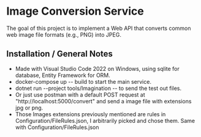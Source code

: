 # Image Conversion Service

The goal of this project is to implement a Web API that converts
common web image file formats (e.g., PNG) into JPEG.

## Installation / General Notes

- Made with Visual Studio Code 2022 on Windows, using sqlite for database, Entity Framework for ORM.
- docker-compose up -- build to start the main service.
- dotnet run --project tools/Imagination -- to send the test out files.
- Or just use postman with a default POST request at "http://localhost:5000/convert" 
  and send a image file with extensions jpg or png.
- Those Images extensions previously mentioned are rules in Configuration/FileRules.json, 
  I arbitrarily picked and chose them. Same with Configuration/FileRules.json
